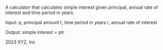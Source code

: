 A calculator that calculates simple interest given principal, annual rate of interest and time period in years.

Input:
    p, principal amount
    t, time period in years
    r, annual rate of interest

Output:
   simple interest = p*t*r
    

2023 XYZ, Inc